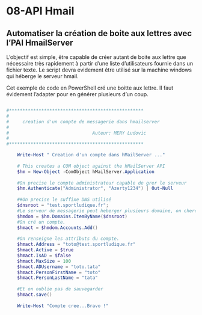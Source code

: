 # 08-API Hmail

## Automatiser la création de boite aux lettres avec l’PAI HmailServer

L’objectif est simple, être capable de créer autant de boite aux lettre que nécessaire très rapidement à partir d’une liste d’utilisateurs fournie dans un fichier texte. Le script devra evidement être utilisé sur la machine windows qui héberge le serveur hmail.

Cet exemple de code en PowerShell cré une boitte aux lettre. Il faut évidement l’adapter pour en générer plusieurs d’un coup.

```powershell

#**************************************************
#
#     creation d'un compte de messagerie dans hmailserver	
#
#								Auteur: MERY Ludovic
#
#**************************************************	

	Write-Host " Creation d'un compte dans hMailServer ..."
	
	# This creates a COM object against the hMailServer API
	$hm = New-Object -ComObject hMailServer.Application
	
	#On precise le compte administrateur capable de grer le serveur
	$hm.Authenticate("Administrator", "Azerty1234") | Out-Null
	
	##On precise le suffixe DNS utilisé
	$dnsroot = "test.sportludique.fr"; 
	#Le serveur de messagerie peut heberger plusieurs domaine, on cherche celui renseigné plus haut.
	$hmdom = $hm.Domains.ItemByName($dnsroot)
	#On cré un compte.
	$hmact = $hmdom.Accounts.Add()
	
	#On renseigne les attributs du compte.
	$hmact.Address = "toto@test.sportludique.fr"
	$hmact.Active = $true
	$hmact.IsAD = $false
	$hmact.MaxSize = 100
	$hmact.ADUsername = "toto.tata"
	$hmact.PersonFirstName = "toto"
	$hmact.PersonLastName = "tata"
	
	#Et on oublie pas de sauvegarder
	$hmact.save()
	
	Write-Host "Compte cree...Bravo !"
```